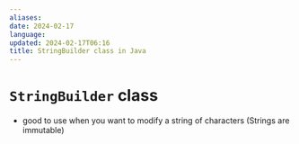 ```yaml
---
aliases: 
date: 2024-02-17
language: 
updated: 2024-02-17T06:16
title: StringBuilder class in Java
---
```

# `StringBuilder` class
- good to use when you want to modify a string of characters (Strings are immutable)
